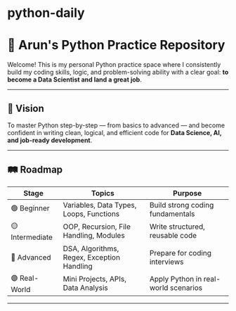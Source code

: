 # python-daily
# 🐍 Arun's Python Practice Repository

Welcome! This is my personal Python practice space where I consistently build my coding skills, logic, and problem-solving ability with a clear goal: **to become a Data Scientist and land a great job**.

---

## 🎯 Vision

To master Python step-by-step — from basics to advanced — and become confident in writing clean, logical, and efficient code for **Data Science, AI, and job-ready development**.

---

## 🛤️ Roadmap

| Stage | Topics | Purpose |
|-------|--------|---------|
| 🟢 Beginner | Variables, Data Types, Loops, Functions | Build strong coding fundamentals |
| 🟡 Intermediate | OOP, Recursion, File Handling, Modules | Write structured, reusable code |
| 🔵 Advanced | DSA, Algorithms, Regex, Exception Handling | Prepare for coding interviews |
| 🟣 Real-World | Mini Projects, APIs, Data Analysis | Apply Python in real-world scenarios |

---
